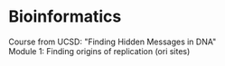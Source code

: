 # Bioinformatics
 Course from UCSD: "Finding Hidden Messages in DNA"  
 Module 1: Finding origins of replication (ori sites)  
